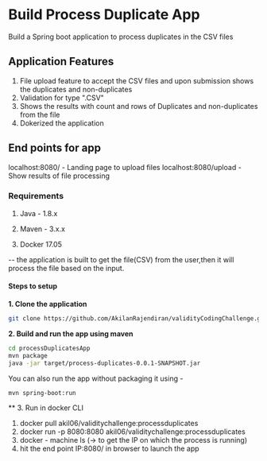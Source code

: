 # Build Process Duplicate App

Build a Spring boot application to process duplicates in the CSV files

## Application Features
1. File upload feature to accept the CSV files and upon submission shows the duplicates and non-duplicates
2. Validation for type ".CSV" 
3. Shows the results with count and rows of Duplicates and non-duplicates from the file
4. Dokerized the application
## End points for app 
localhost:8080/ - Landing page to upload files
localhost:8080/upload - Show results of file processing

### Requirements

1. Java - 1.8.x

2. Maven - 3.x.x

3. Docker 17.05

-- the application is built to get the file(CSV) from the user,then it will process the file based on the input.

#### Steps to setup

**1. Clone the application**

```bash
git clone https://github.com/AkilanRajendiran/validityCodingChallenge.git
```

**2. Build and run the app using maven**

```bash
cd processDuplicatesApp
mvn package
java -jar target/process-duplicates-0.0.1-SNAPSHOT.jar
```

You can also run the app without packaging it using -

```bash 
mvn spring-boot:run
```

** 3. Run in docker CLI
1. docker pull akil06/validitychallenge:processduplicates
2. docker run -p 8080:8080 <imagename> akil06/validitychallenge:processduplicates
3. docker - machine ls (-> to get the IP on which the process is running)
 4. hit the end point
    IP:8080/ in browser to launch the app 
  

